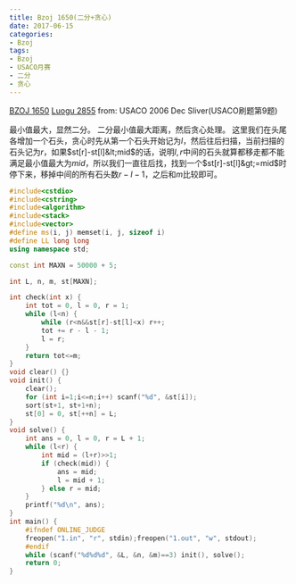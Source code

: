 ```yaml
---
title: Bzoj 1650(二分+贪心)
date: 2017-06-15
categories:
- Bzoj
tags:
- Bzoj
- USACO月赛
- 二分
- 贪心
---
```

[BZOJ 1650](http://www.lydsy.com/JudgeOnline/problem.php?id=1650)
[Luogu 2855](https://www.luogu.org/problem/show?pid=2855)
from: USACO 2006 Dec Sliver(USACO刷题第9题)

最小值最大，显然二分。
二分最小值最大距离，然后贪心处理。
这里我们在头尾各增加一个石头，贪心时先从第一个石头开始记为$l$，然后往后扫描，当前扫描的石头记为$r$，如果$st[r]-st[l]&lt;mid$的话，说明$l, r$中间的石头就算都移走都不能满足最小值最大为$mid$，所以我们一直往后找，找到一个$st[r]-st[l]&gt;=mid$时停下来，移掉中间的所有石头数$r-l-1$，之后和$m$比较即可。
<!-- more -->
```c++
#include<cstdio>
#include<cstring>
#include<algorithm>
#include<stack>
#include<vector>
#define ms(i, j) memset(i, j, sizeof i)
#define LL long long
using namespace std;

const int MAXN = 50000 + 5;

int L, n, m, st[MAXN];

int check(int x) {
	int tot = 0, l = 0, r = 1;
	while (l<n) {
		while (r<n&&st[r]-st[l]<x) r++;
		tot += r - l - 1;
		l = r;
	}
	return tot<=m;
}
void clear() {}
void init() {
	clear();
	for (int i=1;i<=n;i++) scanf("%d", &st[i]);
	sort(st+1, st+1+n);
	st[0] = 0, st[++n] = L;
}
void solve() {
	int ans = 0, l = 0, r = L + 1;
	while (l<r) {
		int mid = (l+r)>>1;
		if (check(mid)) {
			ans = mid;
			l = mid + 1;
		} else r = mid;
	}
	printf("%d\n", ans);
}
int main() {
	#ifndef ONLINE_JUDGE
	freopen("1.in", "r", stdin);freopen("1.out", "w", stdout);
	#endif
	while (scanf("%d%d%d", &L, &n, &m)==3) init(), solve();
	return 0;
}
```